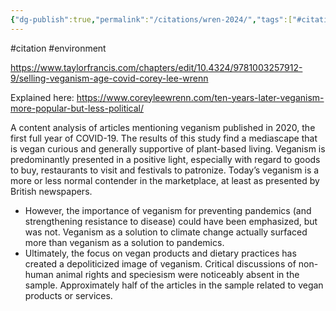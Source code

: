 ```yaml
---
{"dg-publish":true,"permalink":"/citations/wren-2024/","tags":["#citation","#environment"],"created":"2025-10-23T17:42:47.079+01:00","updated":"2025-10-23T18:06:08.973+01:00"}
---
```


#citation #environment 

https://www.taylorfrancis.com/chapters/edit/10.4324/9781003257912-9/selling-veganism-age-covid-corey-lee-wrenn

Explained here: https://www.coreyleewrenn.com/ten-years-later-veganism-more-popular-but-less-political/

A content analysis of articles mentioning veganism published in 2020, the first full year of COVID-19. The results of this study find a mediascape that is vegan curious and generally supportive of plant-based living. Veganism is predominantly presented in a positive light, especially with regard to goods to buy, restaurants to visit and festivals to patronize. Today’s veganism is a more or less normal contender in the marketplace, at least as presented by British newspapers.
- However, the importance of veganism for preventing pandemics (and strengthening resistance to disease) could have been emphasized, but was not. Veganism as a solution to climate change actually surfaced more than veganism as a solution to pandemics.
- Ultimately, the focus on vegan products and dietary practices has created a depoliticized image of veganism. Critical discussions of non-human animal rights and speciesism were noticeably absent in the sample. Approximately half of the articles in the sample related to vegan products or services.